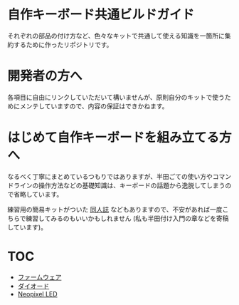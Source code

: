 # 自作キーボード共通ビルドガイド

それぞれの部品の付け方など、色々なキットで共通して使える知識を一箇所に集約するために作ったリポジトリです。

# 開発者の方へ

各項目に自由にリンクしていただいて構いませんが、原則自分のキットで使うためにメンテしていますので、内容の保証はできかねます。

# はじめて自作キーボードを組み立てる方へ

なるべく丁寧にまとめているつもりではありますが、半田ごての使い方やコマンドラインの操作方法などの基礎知識は、キーボードの話題から逸脱してしまうので省略しています。

練習用の簡易キットがついた [同人誌](https://riconken.bitbucket.io/hifumi/) などもありますので、不安があれば一度こちらで練習してみるのもいいかもしれません (私も半田付け入門の章などを寄稿しています)。

# TOC

- [ファームウェア](firmware.markdown)
- [ダイオード](diode.markdown)
- [Neopixel LED](neopixel.markdown)
